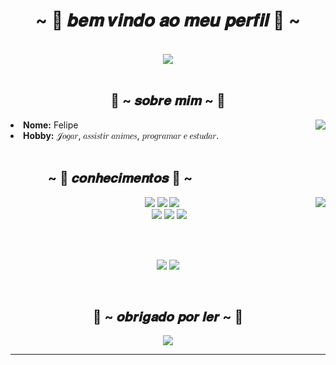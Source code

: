 <body>
<h1 align="center">~ 💖 𝒃𝒆𝒎 𝒗𝒊𝒏𝒅𝒐 𝒂𝒐 𝒎𝒆𝒖 𝒑𝒆𝒓𝒇𝒊𝒍 💖 ~</h1>
<br>
<div align="center">
<img src="https://i.imgur.com/Vo3zKzL.gif">
</div>
<br>
<div>
<h2 align="center"> 🦊 ~ 𝒔𝒐𝒃𝒓𝒆 𝒎𝒊𝒎 ~ 🦊 </h2>
<img src="https://64.media.tumblr.com/e1f1c97123ae217eb731500e502e0083/tumblr_n9dxcikmIU1qc9zfzo7_r1_250.gif" align="right">
<li>
<b>Nome:</b> Felipe</li>

<li>
<b>Hobby:</b> 𝒥𝑜𝑔𝑎𝑟, 𝑎𝑠𝑠𝑖𝑠𝑡𝑖𝑟 𝑎𝑛𝑖𝑚𝑒𝑠, 𝑝𝑟𝑜𝑔𝑟𝑎𝑚𝑎𝑟 𝑒 𝑒𝑠𝑡𝑢𝑑𝑎𝑟.
</li>
<br>

</div>
<div>
<h2 align="left">            ~ 📇 𝒄𝒐𝒏𝒉𝒆𝒄𝒊𝒎𝒆𝒏𝒕𝒐𝒔 📇 ~</h2>
<p>
<img src="https://i.pinimg.com/originals/8d/4b/77/8d4b77c44b7a68c0fd609411e2c0ec3c.gif" align="right">
</div>
<div>
<p align="center"><img src="https://img.shields.io/badge/adobe%20photoshop%20-%2331A8FF.svg?&style=for-the-badge&logo=adobe%20photoshop&logoColor=white"/> <img src="https://img.shields.io/badge/html5%20-%23E34F26.svg?&style=for-the-badge&logo=html5&logoColor=white"/> <img src="https://img.shields.io/badge/css3%20-%231572B6.svg?&style=for-the-badge&logo=css3&logoColor=white"/><br>
 <img src="https://img.shields.io/badge/node.js%20-%2343853D.svg?&style=for-the-badge&logo=node.js&logoColor=white"/> <img src="https://img.shields.io/badge/javascript%20-%23323330.svg?&style=for-the-badge&logo=javascript&logoColor=%23F7DF1E"/> <img src="https://img.shields.io/badge/git%20-%23F05033.svg?&style=for-the-badge&logo=git&logoColor=white"/> <br><br>

</p>
<br>
<p align="center"><a href="https://twitter.com/OiFelpsz" target="_blank"><img src="https://img.shields.io/badge/Twitter%20-%231DA1F2.svg?&style=for-the-badge&logo=Twitter&logoColor=white"/></a> <a href="https://discord.me/Felps#3354" target="_blank"><img src="https://img.shields.io/badge/Discord%20-%237289DA.svg?&style=for-the-badge&logo=discord&logoColor=white"/></a></p>
</div>
<br>
<div>
<h2 align="center">💖 ~ 𝒐𝒃𝒓𝒊𝒈𝒂𝒅𝒐 𝒑𝒐𝒓 𝒍𝒆𝒓 ~ 💖</h2>
<div align="center">
<img src="https://i.imgur.com/LEvFNFN.gif">
</div>
<hr>
</div>
</div>
</body>
